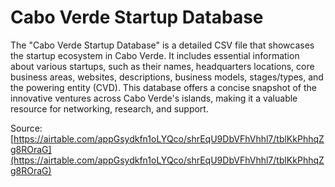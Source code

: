 # Cabo Verde Startup Database
The "Cabo Verde Startup Database" is a detailed CSV file that showcases the startup ecosystem in Cabo Verde. It includes essential information about various startups, such as their names, headquarters locations, core business areas, websites, descriptions, business models, stages/types, and the powering entity (CVD). This database offers a concise snapshot of the innovative ventures across Cabo Verde's islands, making it a valuable resource for networking, research, and support.

Source: [https://airtable.com/appGsydkfn1oLYQco/shrEqU9DbVFhVhhl7/tblKkPhhqZg8ROraG](https://airtable.com/appGsydkfn1oLYQco/shrEqU9DbVFhVhhl7/tblKkPhhqZg8ROraG)

<FlatUiTable url="https://raw.githubusercontent.com/AlvaroLima/cabo-verde-startup-databse/main/cabo-verde-startup-database.csv" />
